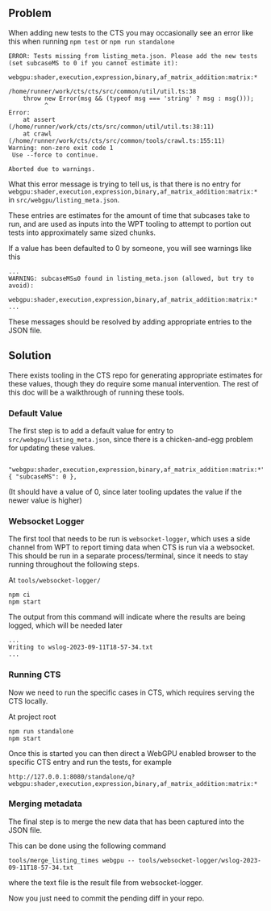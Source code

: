 ## Problem

When adding new tests to the CTS you may occasionally see an error like this
when running `npm test` or `npm run standalone`

```
ERROR: Tests missing from listing_meta.json. Please add the new tests (set subcaseMS to 0 if you cannot estimate it):
  webgpu:shader,execution,expression,binary,af_matrix_addition:matrix:*

/home/runner/work/cts/cts/src/common/util/util.ts:38
    throw new Error(msg && (typeof msg === 'string' ? msg : msg()));
          ^
Error: 
    at assert (/home/runner/work/cts/cts/src/common/util/util.ts:38:11)
    at crawl (/home/runner/work/cts/cts/src/common/tools/crawl.ts:155:11)
Warning: non-zero exit code 1
 Use --force to continue.

Aborted due to warnings.
```

What this error message is trying to tell us, is that there is no entry for
`webgpu:shader,execution,expression,binary,af_matrix_addition:matrix:*` in
`src/webgpu/listing_meta.json`.

These entries are estimates for the amount of time that subcases take to run,
and are used as inputs into the WPT tooling to attempt to portion out tests into
approximately same sized chunks.

If a value has been defaulted to 0 by someone, you will see warnings like this
```
...
WARNING: subcaseMS≤0 found in listing_meta.json (allowed, but try to avoid):
  webgpu:shader,execution,expression,binary,af_matrix_addition:matrix:*
...
```

These messages should be resolved by adding appropriate entries to the JSON
file.

## Solution

There exists tooling in the CTS repo for generating appropriate estimates for
these values, though they do require some manual intervention. The rest of this
doc will be a walkthrough of running these tools.

### Default Value

The first step is to add a default value for entry to 
`src/webgpu/listing_meta.json`, since there is a chicken-and-egg problem for 
updating these values.

```
  "webgpu:shader,execution,expression,binary,af_matrix_addition:matrix:*": { "subcaseMS": 0 },
```

(It should have a value of 0, since later tooling updates the value if the newer
value is higher)

### Websocket Logger

The first tool that needs to be run is `websocket-logger`, which uses a side
channel from WPT to report timing data when CTS is run via a websocket. This
should be run in a separate process/terminal, since it needs to stay running
throughout the following steps.

At `tools/websocket-logger/`
```
npm ci
npm start
```

The output from this command will indicate where the results are being logged,
which will be needed later
```
...
Writing to wslog-2023-09-11T18-57-34.txt
...
```

### Running CTS

Now we need to run the specific cases in CTS, which requires serving the CTS 
locally.

At project root
```
npm run standalone
npm start
```

Once this is started you can then direct a WebGPU enabled browser to the
specific CTS entry and run the tests, for example
```
http://127.0.0.1:8080/standalone/q?webgpu:shader,execution,expression,binary,af_matrix_addition:matrix:*
```

### Merging metadata

The final step is to merge the new data that has been captured into the JSON
file.

This can be done using the following command
```
tools/merge_listing_times webgpu -- tools/websocket-logger/wslog-2023-09-11T18-57-34.txt
```

where the text file is the result file from websocket-logger.

Now you just need to commit the pending diff in your repo.
